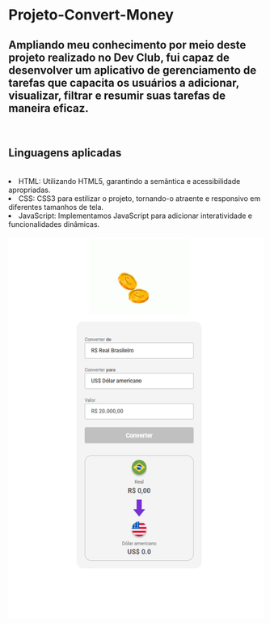 <h1>Projeto-Convert-Money</h1>
<h2>Ampliando meu conhecimento por meio deste projeto realizado no Dev Club, fui capaz de desenvolver um aplicativo de gerenciamento de tarefas que capacita os usuários a adicionar, visualizar, filtrar e resumir suas tarefas de maneira eficaz.</h2>
<br>
<h2>Linguagens aplicadas</h2>
<br>
<lo>
  <li>HTML: Utilizando HTML5, garantindo a semântica e acessibilidade apropriadas.</li>
  <li>CSS: CSS3 para estilizar o projeto, tornando-o atraente e responsivo em diferentes tamanhos de tela.</li>
  <li>JavaScript: Implementamos JavaScript para adicionar interatividade e funcionalidades dinâmicas.</li>
</lo>

<br>
<img src="https://github.com/Josetelma/Projeto-Convert-Money/blob/main/assets/img.PNG?raw=true"/>
